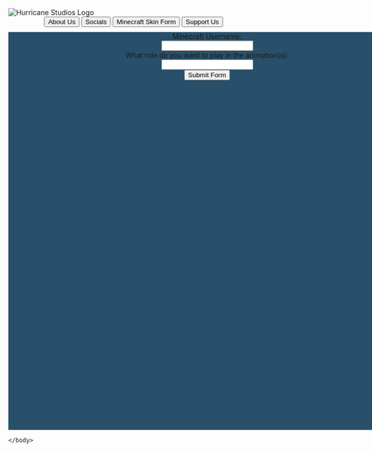 <!DOCTYPE html>
<html lang="en">
    <head>
    <meta charset="utf-8">
    <meta name="viewport" content="width=device-width, initial-scale=1.0">
    <title>Hurricane Studios</title>
    <link href="style.css" rel="stylesheet">
    </head>
    <body>
        <main>
            <img src="https://i.imgur.com/Q3omGNG.png" alt="Hurricane Studios Logo" class="centerimage">
           <center>
            <section>
            <button class="topbuttons">
                About Us
            </button>
            <button class="topbuttons">
                Socials
            </button>
            <button class="topbuttons">
                Minecraft Skin Form
            </button>
            <button class="topbuttons">
                Support Us
            </button>
        </section>
        <section>
            <div id="rectangle" style="width: 800px; height: 800px; background-color:#28506a; margin-top: 10px; margin-left: auto; margin-right: auto;">
                <form action="https://getform.io/f/651b139e-73ec-467b-bc0a-5a1df557c70f" method="POST">
                       Minecraft Username:<br><input type="text" name="minecraftusername"required><br>
                       What role do you want to play in the animation(s):<br><input type="text" name="animationrole"required><br>
                       <button type="submit">Submit Form</button>
                </form>
            </div>
        </section>
    </center>
        </main>
        
    </body>
</html>
